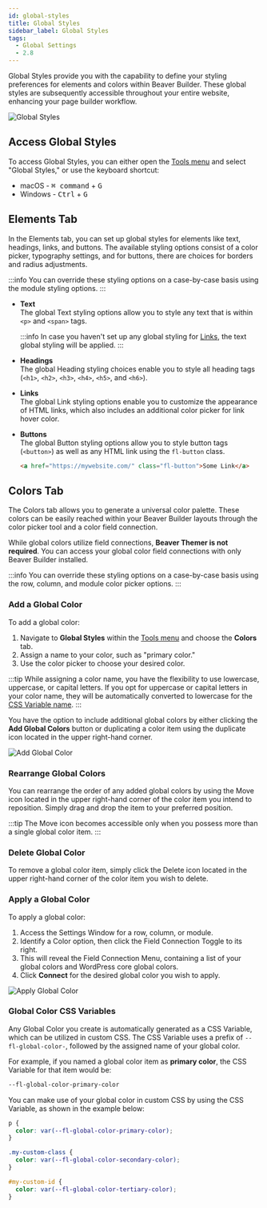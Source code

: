 ```yaml
---
id: global-styles
title: Global Styles
sidebar_label: Global Styles
tags:
  - Global Settings
  - 2.8
---
```


Global Styles provide you with the capability to define your styling preferences for elements and colors within Beaver Builder. These global styles are subsequently accessible throughout your entire website, enhancing your page builder workflow.

![Global Styles](/img/beaver-builder/user-interface--global-styles--1.jpg)

## Access Global Styles

To access Global Styles, you can either open the [Tools menu](tools-menu.md) and select "Global Styles," or use the keyboard shortcut:

* <i className="fa-brands fa-apple"></i> macOS - <kbd>⌘ command</kbd> + <kbd>G</kbd>  
* <i className="fa-brands fa-windows"></i> Windows - <kbd>Ctrl</kbd> + <kbd>G</kbd>

## Elements Tab

In the Elements tab, you can set up global styles for elements like text, headings, links, and buttons. The available styling options consist of a color picker, typography settings, and for buttons, there are choices for borders and radius adjustments.

:::info
You can override these styling options on a case-by-case basis using the module styling options.
:::

* **Text**  
  The global Text styling options allow you to style any text that is within `<p>` and `<span>` tags.

  :::info
  In case you haven't set up any global styling for [Links](#links), the text global styling will be applied.
  :::

* **Headings**  
  The global Heading styling choices enable you to style all heading tags (`<h1>`, `<h2>`, `<h3>`, `<h4>`, `<h5>`, and `<h6>`).

* **Links**  
  The global Link styling options enable you to customize the appearance of HTML links, which also includes an additional color picker for link hover color.

* **Buttons**  
  The global Button styling options allow you to style button tags (`<button>`) as well as any HTML link using the `fl-button` class.

  ```html
  <a href="https://mywebsite.com/" class="fl-button">Some Link</a>
  ```


## Colors Tab

The Colors tab allows you to generate a universal color palette. These colors can be easily reached within your Beaver Builder layouts through the color picker tool and a color field connection.

While global colors utilize field connections, **Beaver Themer is not required**. You can access your global color field connections with only Beaver Builder installed.

:::info
You can override these styling options on a case-by-case basis using the row, column, and module color picker options.
:::

### Add a Global Color

To add a global color:

1. Navigate to **Global Styles** within the [Tools menu](tools-menu.md) and choose the **Colors** tab.
2. Assign a name to your color, such as "primary color."
3. Use the color picker to choose your desired color.

:::tip
While assigning a color name, you have the flexibility to use lowercase, uppercase, or capital letters. If you opt for uppercase or capital letters in your color name, they will be automatically converted to lowercase for the [CSS Variable name](#global-color-css-variables).
:::

You have the option to include additional global colors by either clicking the **Add Global Colors** button or duplicating a color item using the duplicate icon located in the upper right-hand corner.

![Add Global Color](/img/beaver-builder/user-interface--global-styles--2.jpg)

### Rearrange Global Colors

You can rearrange the order of any added global colors by using the <i className="fa-solid fa-up-down-left-right"></i> Move icon located in the upper right-hand corner of the color item you intend to reposition. Simply drag and drop the item to your preferred position.

:::tip
The <i className="fa-solid fa-up-down-left-right"></i> Move icon becomes accessible only when you possess more than a single global color item.
:::

### Delete Global Color

To remove a global color item, simply click the <i className="fa-solid fa-xmark"></i> Delete icon located in the upper right-hand corner of the color item you wish to delete.

### Apply a Global Color

To apply a global color:

1. Access the Settings Window for a row, column, or module.
2. Identify a Color option, then click the Field Connection Toggle to its right.
3. This will reveal the Field Connection Menu, containing a list of your global colors and WordPress core global colors.
4. Click **Connect** for the desired global color you wish to apply.

![Apply Global Color](/img/beaver-builder/user-interface--global-styles--3.jpg)

### Global Color CSS Variables

Any Global Color you create is automatically generated as a CSS Variable, which can be utilized in custom CSS. The CSS Variable uses a prefix of `--fl-global-color-`, followed by the assigned name of your global color.

For example, if you named a global color item as **primary color**, the CSS Variable for that item would be:

```css
--fl-global-color-primary-color
```

You can make use of your global color in custom CSS by using the CSS Variable, as shown in the example below:

```css
p {
  color: var(--fl-global-color-primary-color);
}

.my-custom-class {
  color: var(--fl-global-color-secondary-color);
}

#my-custom-id {
  color: var(--fl-global-color-tertiary-color);
}
```
